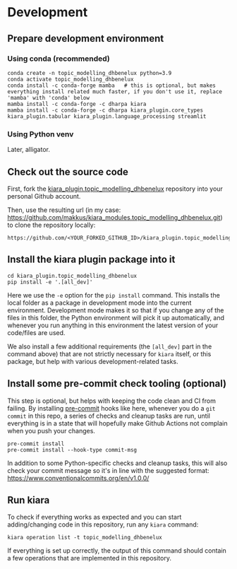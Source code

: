 # Development


## Prepare development environment

### Using conda (recommended)

```
conda create -n topic_modelling_dhbenelux python=3.9
conda activate topic_modelling_dhbenelux
conda install -c conda-forge mamba   # this is optional, but makes everything install related much faster, if you don't use it, replace 'mamba' with 'conda' below
mamba install -c conda-forge -c dharpa kiara
mamba install -c conda-forge -c dharpa kiara_plugin.core_types kiara_plugin.tabular kiara_plugin.language_processing streamlit
```

### Using Python venv

Later, alligator.


## Check out the source code

First, fork the [kiara_plugin.topic_modelling_dhbenelux](https://github.com/DHARPA-Project/kiara_plugin.topic_modelling_dhbenelux) repository into your personal Github account.

Then, use the resulting url (in my case: https://github.com/makkus/kiara_modules.topic_modelling_dhbenelux.git) to clone the repository locally:

```
https://github.com/<YOUR_FORKED_GITHUB_ID>/kiara_plugin.topic_modelling_dhbenelux
```

## Install the kiara plugin package into it

```
cd kiara_plugin.topic_modelling_dhbenelux
pip install -e '.[all_dev]'
```

Here we use the `-e` option for the `pip install` command. This installs the local folder as a package in development mode into the current environment. Development mode makes it so that if you change any of the files in this folder, the Python environment will pick it up automatically, and whenever you run anything in this environment the latest version of your code/files are used.

We also install a few additional requirements  (the `[all_dev]` part in the command above) that are not strictly necessary for `kiara` itself, or this package, but help with various development-related tasks.

## Install some pre-commit check tooling (optional)

This step is optional, but helps with keeping the code clean and CI from failing. By installing [pre-commit](https://pre-commit.com/) hooks like here,
whenever you do a `git commit` in this repo, a series of checks and cleanup tasks are run, until everything is in a state
that will hopefully make Github Actions not complain when you push your changes.

```
pre-commit install
pre-commit install --hook-type commit-msg
```

In addition to some Python-specific checks and cleanup tasks, this will also check your commit message so it's in line with the suggested format:
https://www.conventionalcommits.org/en/v1.0.0/

## Run kiara

To check if everything works as expected and you can start adding/changing code in this repository, run any `kiara` command:

```
kiara operation list -t topic_modelling_dhbenelux
```

If everything is set up correctly, the output of this command should contain a few operations that are implemented in this repository.
